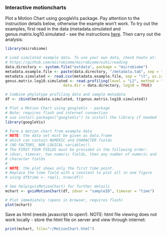 ### Interactive motioncharts

Plot a Motion Chart using googleVis package. Pay attention to the instruction details below, otherwise the example won't work. To try out the examples, first read in the data (metadata.simulated and genus.matrix.log10.simulated - see the instructions [here](reading). Then carry out the analysis:


```r
library(microbiome)  

# Load simulated example data. To use your own data, check howto at:
# https://github.com/microbiome/microbiome/wiki/reading
data.directory <- system.file("extdata", package = "microbiome")
metadata.example.file <- paste(data.directory, "/metadata.tab", sep = "")
metadata.simulated <- read.csv(metadata.example.file, sep = "\t", as.is = TRUE)
genus.matrix.log10.simulated <- read.profiling(level = "L2", method = "frpa", 
			     	      data.dir = data.directory, log10 = TRUE)

# Combine phylotype profiling data and sample metadata
df <- cbind(metadata.simulated, t(genus.matrix.log10.simulated))  

# Plot a Motion Chart using googleVis - package
# Note: requires flash and internet connection
# use install.packages("googleVis") to install the library if needed
library(googleVis)  

# Form a motion chart from example data
# NOTE: the data set must be given as data.frame
# which can contain NUMERIC and CHARACTER fields
# (NO FACTORS, NOR LOGICAL variables!).
# The FIRST FOUR FIELDS must be provided in the following order:
# idvar, timevar, two numeric fields, then any number of numeric and 
# character fields
#
# NOTE: the plot shows only the first time point. 
# Replace the time field with a constant to plot all in one figure
# using df$time <- rep(1, nrow(df))

# See help(gvisMotionChart) for further details
mchart <- gvisMotionChart(df, idvar = "sampleID", timevar = "time")  

# Plot immediately (opens in browser, requires flash)
plot(mchart)  
```

Save as html (needs javascript to open!). NOTE: html file viewing does not work locally - store the html file on server and view through internet:


```r
print(mchart, file="~/MotionChart.html")
```

